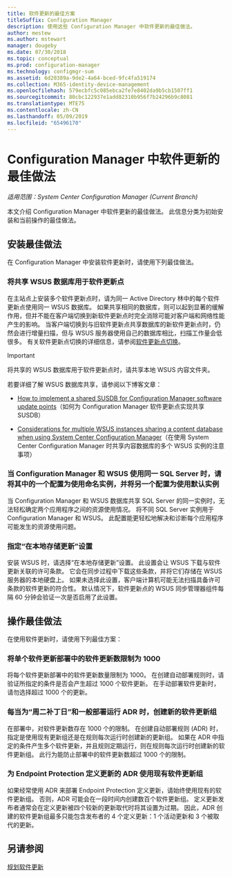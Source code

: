 ```yaml
---
title: 软件更新的最佳方案
titleSuffix: Configuration Manager
description: 使用这些 Configuration Manager 中软件更新的最佳做法。
author: mestew
ms.author: mstewart
manager: dougeby
ms.date: 07/30/2018
ms.topic: conceptual
ms.prod: configuration-manager
ms.technology: configmgr-sum
ms.assetid: 6d20389a-9de2-4a64-bced-9fc4fa519174
ms.collection: M365-identity-device-management
ms.openlocfilehash: 579ecbfc5c085ebca2fe7e8402da9b5cb1507ff1
ms.sourcegitcommit: 80cbc122937e1add82310b956f7b24296b9c8081
ms.translationtype: MTE75
ms.contentlocale: zh-CN
ms.lasthandoff: 05/09/2019
ms.locfileid: "65496170"
---
```

# <a name="best-practices-for-software-updates-in-configuration-manager"></a>Configuration Manager 中软件更新的最佳做法

*适用范围：System Center Configuration Manager (Current Branch)*

本文介绍 Configuration Manager 中软件更新的最佳做法。 此信息分类为初始安装和当前操作的最佳做法。  



## <a name="bkmk_install"></a> 安装最佳做法  

在 Configuration Manager 中安装软件更新时，请使用下列最佳做法。  


### <a name="bkmk_shared-susdb"></a> 将共享 WSUS 数据库用于软件更新点  

在主站点上安装多个软件更新点时，请为同一 Active Directory 林中的每个软件更新点使用同一 WSUS 数据库。 如果共享相同的数据库，则可以起到显著的缓解作用，但并不能在客户端切换到新软件更新点时完全消除可能对客户端和网络性能产生的影响。 当客户端切换到与旧软件更新点共享数据库的新软件更新点时，仍然会进行增量扫描，但与 WSUS 服务器使用自己的数据库相比，扫描工作量会低很多。 有关软件更新点切换的详细信息，请参阅[软件更新点切换](/sccm/sum/plan-design/plan-for-software-updates#BKMK_SUPSwitching)。  

> [!IMPORTANT]  
>  将共享的 WSUS 数据库用于软件更新点时，请共享本地 WSUS 内容文件夹。  

若要详细了解 WSUS 数据库共享，请参阅以下博客文章：  

- [How to implement a shared SUSDB for Configuration Manager software update points](https://techcommunity.microsoft.com/t5/Configuration-Manager-Archive/How-to-implement-a-shared-SUSDB-for-Configuration-Manager/ba-p/274103)（如何为 Configuration Manager 软件更新点实现共享 SUSDB）  

- [Considerations for multiple WSUS instances sharing a content database when using System Center Configuration Manager](https://blogs.technet.microsoft.com/wsus/2014/03/22/considerations-for-multiple-wsus-instances-sharing-a-content-database-when-using-system-center-configuration-manager-but-without-network-load-balancing-nlb/)（在使用 System Center Configuration Manager 时共享内容数据库的多个 WSUS 实例的注意事项）  


### <a name="bkmk_sql-instance"></a> 当 Configuration Manager 和 WSUS 使用同一 SQL Server 时，请将其中的一个配置为使用命名实例，并将另一个配置为使用默认实例  

当 Configuration Manager 和 WSUS 数据库共享 SQL Server 的同一实例时，无法轻松确定两个应用程序之间的资源使用情况。 将不同 SQL Server 实例用于 Configuration Manager 和 WSUS。 此配置能更轻松地解决和诊断每个应用程序可能发生的资源使用问题。  


### <a name="bkmk_store-local"></a> 指定“在本地存储更新”设置  

安装 WSUS 时，请选择“在本地存储更新”设置。 此设置会让 WSUS 下载与软件更新关联的许可条款。 它会在同步过程中下载这些条款，并将它们存储在 WSUS 服务器的本地硬盘上。 如果未选择此设置，客户端计算机可能无法扫描具备许可条款的软件更新的符合性。 默认情况下，软件更新点的 WSUS 同步管理器组件每隔 60 分钟会验证一次是否启用了此设置。  



## <a name="bkmk_operation"></a> 操作最佳做法  

在使用软件更新时，请使用下列最佳方案：  


### <a name="bkmk_object-limit"></a> 将单个软件更新部署中的软件更新数限制为 1000  

将每个软件更新部署中的软件更新数量限制为 1000。 在创建自动部署规则时，请验证所指定的条件是否会产生超过 1000 个软件更新。 在手动部署软件更新时，请勿选择超过 1000 个的更新。  


### <a name="bkmk_new-group"></a> 每当为“周二补丁日”和一般部署运行 ADR 时，创建新的软件更新组  

在部署中，对软件更新数存在 1000 个的限制。 在创建自动部署规则 (ADR) 时，指定是使用现有更新组还是在规则每次运行时创建新的更新组。 如果在 ADR 中指定的条件产生多个软件更新，并且规则定期运行，则在规则每次运行时创建新的软件更新组。 此行为能防止部署中的软件更新数超过 1000 个的限制。  


### <a name="bkmk_same-group"></a> 为 Endpoint Protection 定义更新的 ADR 使用现有软件更新组  

如果经常使用 ADR 来部署 Endpoint Protection 定义更新，请始终使用现有的软件更新组。 否则，ADR 可能会在一段时间内创建数百个软件更新组。 定义更新发布者通常会在定义更新被四个较新的更新取代时将其设置为过期。 因此，ADR 创建的软件更新组最多只能包含发布者的 4 个定义更新：1 个活动更新和 3 个被取代的更新。  



## <a name="see-also"></a>另请参阅  
 [规划软件更新](/sccm/sum/plan-design/plan-for-software-updates)
